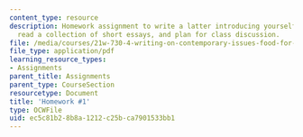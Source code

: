 ```yaml
---
content_type: resource
description: Homework assignment to write a latter introducing yourself as a writer,
  read a collection of short essays, and plan for class discussion.
file: /media/courses/21w-730-4-writing-on-contemporary-issues-food-for-thought-writing-and-reading-about-the-cultures-of-food-fall-2008/ec5c81b28b8a1212c25bca7901533bb1_hw_1.pdf
file_type: application/pdf
learning_resource_types:
- Assignments
parent_title: Assignments
parent_type: CourseSection
resourcetype: Document
title: 'Homework #1'
type: OCWFile
uid: ec5c81b2-8b8a-1212-c25b-ca7901533bb1
---
```

